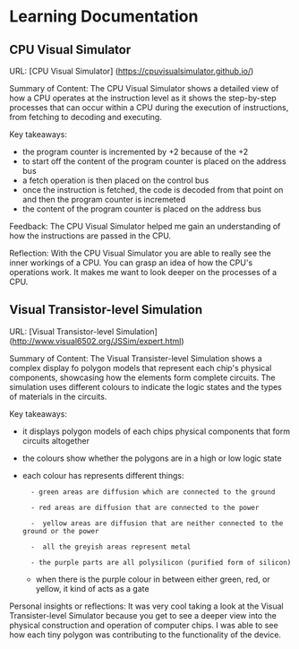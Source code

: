 # Learning Documentation 

## CPU Visual Simulator

URL: [CPU Visual Simulator] (https://cpuvisualsimulator.github.io/)

Summary of Content:
The CPU Visual Simulator shows a detailed view of how a CPU operates at the instruction level as it shows the step-by-step processes that can occur within a CPU during the execution of instructions, from fetching to decoding and executing.


Key takeaways:
  * the program counter is incremented by +2 because of the +2
  * to start off the content of the program counter is placed on the address bus
  * a fetch operation is then placed on the control bus
  * once the instruction is fetched, the code is decoded from that point on and then the program counter is incremeted
  * the content of the program counter is placed on the address bus



Feedback: The CPU Visual Simulator helped me gain an understanding of how the instructions are passed in the CPU.

Reflection: With the CPU Visual Simulator you are able to really see the inner workings of a CPU. You can grasp an idea of how the CPU's operations work. It makes me want to look deeper on the processes of a CPU. 


## Visual Transistor-level Simulation

URL: [Visual Transistor-level Simulation] (http://www.visual6502.org/JSSim/expert.html)

Summary of Content:
The Visual Transister-level Simulation shows a complex display fo polygon models that represent each chip's physical components, showcasing how the elements form complete circuits. The simulation uses different colours to indicate the logic states and the types of materials in the circuits.

Key takeaways:
  * it displays polygon models of each chips physical components that form circuits altogether
  * the colours show whether the polygons are in a high or low logic state
  * each colour has represents different things:

          - green areas are diffusion which are connected to the ground
    
          - red areas are diffusion that are connected to the power
    
          -  yellow areas are diffusion that are neither connected to the ground or the power
    
          -  all the greyish areas represent metal
    
          - the purple parts are all polysilicon (purified form of silicon)
    * when there is the purple colour in between either green, red, or yellow, it kind of acts as a gate 

Personal insights or reflections:
It was very cool taking a look at the Visual Transister-level Simulator because you get to see a deeper view into the physical construction and operation of computer chips. I was able to see how each tiny polygon was contributing to the functionality of the device.


